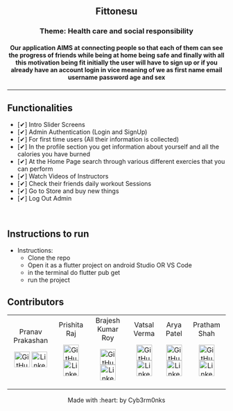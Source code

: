 <p align="center">
	<h2 align="center"> Fittonesu </h2>
  <h3 align="center">Theme:  Health care and social responsibility </h3>
	<h4 align="center"> Our application AIMS at connecting people so that each of them can see the progress of friends while being at home being safe and finally with all this motivation being fit initially the user will have to sign up or if you already have an account login in vice meaning of we as first name email username password age and sex  <h4>
</p>

---
## Functionalities
- [✔]  Intro Slider Screens
- [✔]  Admin Authentication (Login and SignUp)
- [✔]  For first time users (All their information is collected)
- [✔]  In the profile section you get information about yourself and all the calories you have burned
- [✔]  At the Home Page search through various different exercies that you can perform
- [✔]  Watch Videos of Instructors
- [✔]  Check their friends daily workout Sessions
- [✔]  Go to Store and buy new things
- [✔]  Log Out Admin
<br>


## Instructions to run

* Instructions:
	-  Clone the repo
	-  Open it as a flutter project on android Studio OR VS Code
	-  in the terminal do flutter pub get
	-  run the project

## Contributors

<table>
<tr align="center">

<td>
Pranav Prakashan
<p align="center">
<a href = "https://github.com/PranavPrakasan07"><img src = "http://www.iconninja.com/files/241/825/211/round-collaboration-social-github-code-circle-network-icon.svg" width="36" height = "36" alt="GitHub"/></a>
<a href = "https://www.linkedin.com/in/pranav-prakasan-/">
<img src = "http://www.iconninja.com/files/863/607/751/network-linkedin-social-connection-circular-circle-media-icon.svg" width="36" height="36" alt="LinkedIn"/>
</a>
</p>
</td>

<td>
Prishita Raj
<p align="center">
<a href = "https://github.com/prishitaraj"><img src = "http://www.iconninja.com/files/241/825/211/round-collaboration-social-github-code-circle-network-icon.svg" width="36" height = "36" alt="GitHub"/></a>
<a href = "https://www.linkedin.com/in/prishita-raj-77987619b/">
<img src = "http://www.iconninja.com/files/863/607/751/network-linkedin-social-connection-circular-circle-media-icon.svg" width="36" height="36" alt="LinkedIn"/>
</a>
</p>
</td>

<td>
Brajesh Kumar Roy
<p align="center">
<a href = "https://github.com/bkrroy"><img src = "http://www.iconninja.com/files/241/825/211/round-collaboration-social-github-code-circle-network-icon.svg" width="36" height = "36" alt="GitHub"/></a>
<a href = "https://www.linkedin.com/in/brajesh-kumar-roy-925b2119b/">
<img src = "http://www.iconninja.com/files/863/607/751/network-linkedin-social-connection-circular-circle-media-icon.svg" width="36" height="36" alt="LinkedIn"/>
</a>
</p>
</td>

<td>
Vatsal Verma
<p align="center">
<a href = "https://github.com/vatsal259"><img src = "http://www.iconninja.com/files/241/825/211/round-collaboration-social-github-code-circle-network-icon.svg" width="36" height = "36" alt="GitHub"/></a>
<a href = "https://www.linkedin.com/in/vatsal-verma-6b9653190/">
<img src = "http://www.iconninja.com/files/863/607/751/network-linkedin-social-connection-circular-circle-media-icon.svg" width="36" height="36" alt="LinkedIn"/>
</a>
</p>
</td>

<td>
Arya Patel 
<p align="center">
<a href = "https://github.com/AryaPatel1111"><img src = "http://www.iconninja.com/files/241/825/211/round-collaboration-social-github-code-circle-network-icon.svg" width="36" height = "36" alt="GitHub"/></a>
<a href = "https://www.linkedin.com/in/arya-patel-1111cm/">
<img src = "http://www.iconninja.com/files/863/607/751/network-linkedin-social-connection-circular-circle-media-icon.svg" width="36" height="36" alt="LinkedIn"/>
</a>
</p>
</td>

<td>
Pratham Shah
<p align="center">
<a href = "https://github.com/Pratham-Shah"><img src = "http://www.iconninja.com/files/241/825/211/round-collaboration-social-github-code-circle-network-icon.svg" width="36" height = "36" alt="GitHub"/></a>
<a href = "https://www.linkedin.com/in/pratham-shah-627b4619a/">
<img src = "http://www.iconninja.com/files/863/607/751/network-linkedin-social-connection-circular-circle-media-icon.svg" width="36" height="36" alt="LinkedIn"/>
</a>
</p>
</td>

</tr>
</table>

<p align="center">
	Made with :heart: by Cyb3rm0nks
</p>

